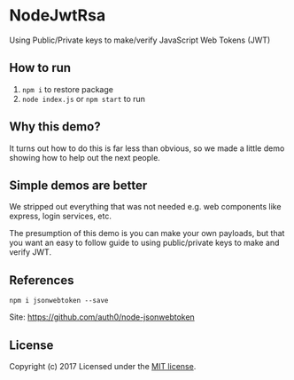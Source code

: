 # NodeJwtRsa

Using Public/Private keys to make/verify JavaScript Web Tokens (JWT)

## How to run

1. `npm i` to restore package
2. `node index.js` or `npm start` to run

## Why this demo?

It turns out how to do this is far less than obvious, so we made a little demo showing how to help out the next people.

## Simple demos are better

We stripped out everything that was not needed e.g. web components like express, login services, etc. 

The presumption of this demo is you can make your own payloads, but that you want an easy to follow guide to using public/private keys to make and verify JWT.

## References

`npm i jsonwebtoken --save`

Site: https://github.com/auth0/node-jsonwebtoken

## License
Copyright (c) 2017
Licensed under the [MIT license](LICENSE).
